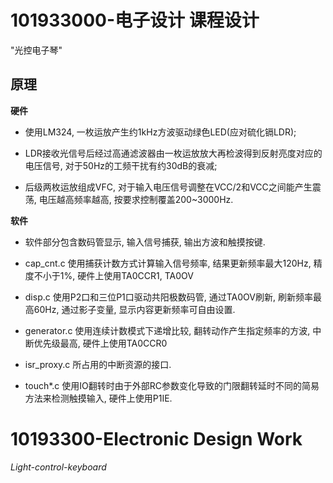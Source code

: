 101933000-电子设计 课程设计
=====


"光控电子琴"

原理
---------------------
**硬件**

* 使用LM324, 一枚运放产生约1kHz方波驱动绿色LED(应对硫化镉LDR);

* LDR接收光信号后经过高通滤波器由一枚运放放大再检波得到反射亮度对应的电压信号, 对于50Hz的工频干扰有约30dB的衰减;
  
* 后级两枚运放组成VFC, 对于输入电压信号调整在VCC/2和VCC之间能产生震荡, 电压越高频率越高, 按要求控制覆盖200~3000Hz.

  
**软件**

* 软件部分包含数码管显示, 输入信号捕获, 输出方波和触摸按键.

* cap_cnt.c 使用捕获计数方式计算输入信号频率, 结果更新频率最大120Hz, 精度不小于1%, 硬件上使用TA0CCR1, TA0OV

* disp.c 使用P2口和三位P1口驱动共阳极数码管, 通过TA0OV刷新, 刷新频率最高60Hz, 通过影子变量, 显示内容更新频率可自由设置.

* generator.c 使用连续计数模式下递增比较, 翻转动作产生指定频率的方波, 中断优先级最高, 硬件上使用TA0CCR0

* isr_proxy.c 所占用的中断资源的接口.

* touch*.c 使用IO翻转时由于外部RC参数变化导致的门限翻转延时不同的简易方法来检测触摸输入, 硬件上使用P1IE.
  



10193300-Electronic Design Work
==========================
*Light-control-keyboard*


